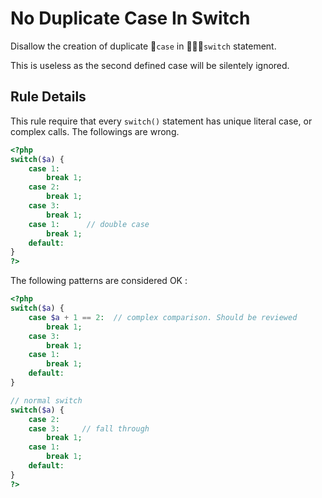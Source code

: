 <!-- Good Practices -->
# No Duplicate Case In Switch

Disallow the creation of duplicate `case` in `switch` statement. 

This is useless as the second defined case will be silentely ignored.

## Rule Details

This rule require that every `switch()` statement has unique literal case, or complex calls. The followings are wrong. 

```php
<?php
switch($a) {
	case 1: 
		break 1;
	case 2: 
		break 1;
	case 3: 
		break 1;
	case 1:      // double case
		break 1;
	default:	
}
?>
```

The following patterns are considered OK :

```php
<?php
switch($a) {
	case $a + 1 == 2:  // complex comparison. Should be reviewed
		break 1;
	case 3: 
		break 1;
	case 1: 
		break 1;
	default:	
}

// normal switch
switch($a) {
	case 2:
	case 3:     // fall through
		break 1;
	case 1: 
		break 1;
	default:	
}
?>
```
<!--
### Options

## When Not To Use It

If default is not always necessary, you may disable this rule.
-->